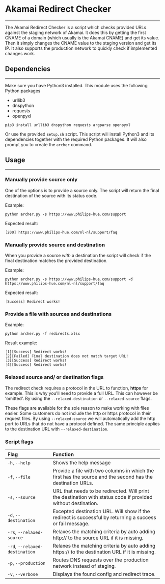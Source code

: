 # Akamai Redirect Checker

---
The Akamai Redirect Checker is a script which checks provided URLs against the staging network of Akamai. It does this by getting the first CNAME of a domain (which usually is the Akamai CNAME) and get its value. Then it simply changes the CNAME value to the staging version and get its IP. It also supports the production network to quickly check if implemented changes work.

## Dependencies

---
Make sure you have Python3 installed.
This module uses the following Python packages
* urllib3
* dnspython
* requests
* openpyxl

```shell
pip3 install urllib3 dnspython requests argparse openpyxl 
```

Or use the provided `setup.sh` script. This script will install Python3 and its dependencies together with the required Python packages. It will also prompt you to create the `archer` command.

## Usage

---

### Manually provide source only
One of the options is to provide a source only. The script will return the final destination of the source with its status code.

Example:
 ```shell
python archer.py -s https://www.philips-hue.com/support
```

Expected result:
```shell
[200] https://www.philips-hue.com/nl-nl/support/faq
```

### Manually provide source and destination
When you provide a source _with_ a destination the script will check if the final destination matches the provided destination.

Example:
 ```shell
python archer.py -s https://www.philips-hue.com/support -d https://www.philips-hue.com/nl-nl/support/faq
```

Expected result:
```shell
[Success] Redirect works!
```

### Provide a file with sources and destinations
Example:
 ```shell
python archer.py -f redirects.xlsx
```

Result example:
```shell
[1][Success] Redirect works!
[2][Failed] Final destination does not match target URL!
[3][Success] Redirect works!
[4][Success] Redirect works!
```

### Relaxed source and/ or destination flags
The redirect check requires a protocol in the URL to function, **https** for example. This is why you'll need to provide
a full URL. This can however be 'omitted'. By using the `--relaxed-destination` or `--relaxed-source` flags.

These flags are available for the sole reason to make working with files easier. Some customers do not include the http
or https protocol in their request files. By using `--relaxed-source` we will automatically add the http port to URLs
that do not have a protocol defined. The same principle applies to the destination URL with `--relaxed-destination`.

### Script flags

| Flag                           | Function                                                                                                      |
|:-------------------------------|:--------------------------------------------------------------------------------------------------------------|
| `-h`, `--help`                 | Shows the help message                                                                                        |
| `-f`, `--file`                 | Provide a file with two columns in which the first has the source and the second has the destination URLs.    |
| `-s`, `--source`               | URL that needs to be redirected. Will print the destination with status code if provided without destination. |
| `-d`, `--destination`          | Excepted destination URL. Will show if the redirect is successful by returning a success or fail message.     |
| `-rs`, `--relaxed-source`      | Relaxes the matching criteria by auto adding http:// to the source URL if it is missing.                      |
| `-rd`, `--relaxed-destination` | Relaxes the matching criteria by auto adding https:// to the destination URL if it is missing.                |
| `-p`, `--production`           | Routes DNS requests over the production network instead of staging.                                           |
| `-v`, `--verbose`              | Displays the found config and redirect trace.                                                                 |